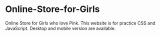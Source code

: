 # Online-Store-for-Girls
Online Store for Girls who love Pink.
This website is for practice CSS and JavaScript.
Desktop and mobile version are available. 
